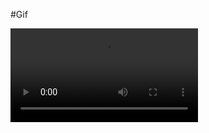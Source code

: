 #Gif
<a href="https://imgur.com/a/qQuv5nT"><img scr="https://imgur.com/a/qQuv5nT"/></a>

![Alt text](https://i.imgur.com/qb8a5dH.mp4)
